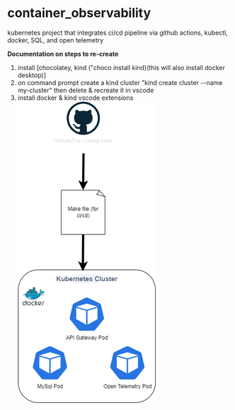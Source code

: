 # container_observability
kubernetes project that integrates ci/cd pipeline via github actions, kubectl, docker, SQL, and open telemetry

**Documentation on steps to re-create**
1. install [chocolatey, kind ("choco install kind)(this will also install docker desktop)]
2. on command prompt create a kind cluster "kind create cluster --name my-cluster" then delete & recreate it in vscode
2. install docker & kind vscode extensions
![Architecture Diagram](diagram_images/architecture_diagram.drawio.png)
